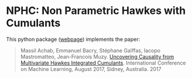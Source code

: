 # NPHC: Non Parametric Hawkes with Cumulants

This python package ([webpage](https://github.com/achab/nphc)) implements the paper:

>Massil Achab, Emmanuel Bacry, Stéphane Gaïffas, Iacopo Mastromatteo, Jean-Francois Muzy.
[Uncovering Causality from Multivariate Hawkes Integrated Cumulants](https://arxiv.org/abs/1607.06333). International Conference
 on Machine Learning, August 2017, Sidney, Australia. 2017
